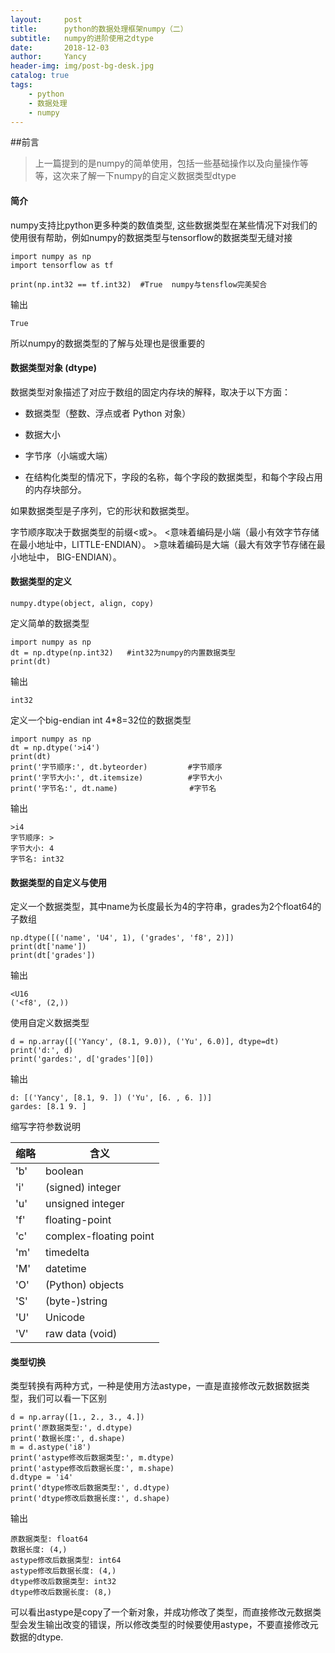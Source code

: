 ```yaml
---
layout:     post
title:      python的数据处理框架numpy（二）
subtitle:   numpy的进阶使用之dtype
date:       2018-12-03
author:     Yancy
header-img: img/post-bg-desk.jpg
catalog: true
tags:
    - python
    - 数据处理
    - numpy
---
```


##前言
>上一篇提到的是numpy的简单使用，包括一些基础操作以及向量操作等等，这次来了解一下numpy的自定义数据类型dtype

#### 简介
numpy支持比python更多种类的数值类型, 这些数据类型在某些情况下对我们的使用很有帮助，例如numpy的数据类型与tensorflow的数据类型无缝对接

```
import numpy as np
import tensorflow as tf

print(np.int32 == tf.int32)  #True  numpy与tensflow完美契合
```
输出

```
True
```
所以numpy的数据类型的了解与处理也是很重要的

#### 数据类型对象 (dtype)
数据类型对象描述了对应于数组的固定内存块的解释，取决于以下方面：

- 数据类型（整数、浮点或者 Python 对象）

- 数据大小

- 字节序（小端或大端）

- 在结构化类型的情况下，字段的名称，每个字段的数据类型，和每个字段占用的内存块部分。

如果数据类型是子序列，它的形状和数据类型。

字节顺序取决于数据类型的前缀<或>。 <意味着编码是小端（最小有效字节存储在最小地址中，LITTLE-ENDIAN）。 >意味着编码是大端（最大有效字节存储在最小地址中， BIG-ENDIAN）。

#### 数据类型的定义

```
numpy.dtype(object, align, copy)
```
定义简单的数据类型

```
import numpy as np
dt = np.dtype(np.int32)   #int32为numpy的内置数据类型
print(dt)
```
输出

```
int32
```
定义一个big-endian int 4*8=32位的数据类型

```
import numpy as np
dt = np.dtype('>i4')
print(dt)
print('字节顺序:', dt.byteorder)         #字节顺序
print('字节大小:', dt.itemsize)          #字节大小
print('字节名:', dt.name)                #字节名
```
输出

```
>i4
字节顺序: >
字节大小: 4
字节名: int32
```

#### 数据类型的自定义与使用

定义一个数据类型，其中name为长度最长为4的字符串，grades为2个float64的子数组

```
np.dtype([('name', 'U4', 1), ('grades', 'f8', 2)])
print(dt['name'])
print(dt['grades'])
```
输出
```
<U16
('<f8', (2,))
```
使用自定义数据类型

```
d = np.array([('Yancy', (8.1, 9.0)), ('Yu', 6.0)], dtype=dt)
print('d:', d)
print('gardes:', d['grades'][0])
```
输出

```
d: [('Yancy', [8.1, 9. ]) ('Yu', [6. , 6. ])]
gardes: [8.1 9. ]
```

缩写字符参数说明

| 缩略| 含义 |
| --- | --- | 
| 'b'    | boolean |
| 'i'    | (signed) integer |
| 'u'    | unsigned integer |
| 'f'    | floating-point |
| 'c'    | complex-floating point |
| 'm'    | timedelta |
| 'M'    | datetime |
| 'O'    | (Python) objects |
| 'S'    | (byte-)string |
| 'U'    | Unicode |
| 'V'    | raw data (void) |

#### 类型切换
类型转换有两种方式，一种是使用方法astype，一直是直接修改元数据数据类型，我们可以看一下区别

```
d = np.array([1., 2., 3., 4.])
print('原数据类型:', d.dtype)
print('数据长度:', d.shape)
m = d.astype('i8')
print('astype修改后数据类型:', m.dtype)
print('astype修改后数据长度:', m.shape)
d.dtype = 'i4'
print('dtype修改后数据类型:', d.dtype)
print('dtype修改后数据长度:', d.shape)
```
输出

```
原数据类型: float64
数据长度: (4,)
astype修改后数据类型: int64
astype修改后数据长度: (4,)
dtype修改后数据类型: int32
dtype修改后数据长度: (8,)
``` 
可以看出astype是copy了一个新对象，并成功修改了类型，而直接修改元数据类型会发生输出改变的错误，所以修改类型的时候要使用astype，不要直接修改元数据的dtype.       
      